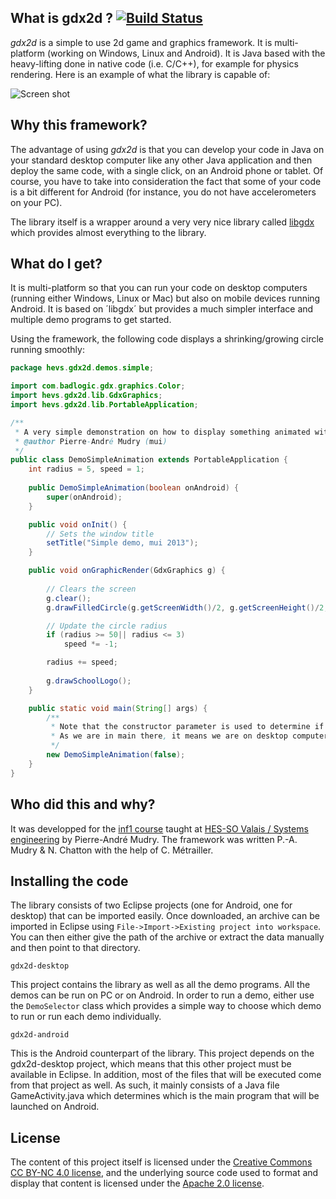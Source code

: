 ﻿## What is gdx2d ? [![Build Status](https://travis-ci.org/hevs-isi/gdx2d.svg?branch=master)](https://travis-ci.org/metc/gdx2d)
 
*gdx2d* is a simple to use 2d game and graphics framework. It is multi-platform (working on Windows, Linux and Android). It is Java based with the heavy-lifting done in native code (i.e. C/C++), for example for physics rendering. Here is an example of what the library is capable of:

![Screen shot](https://raw.github.com/wiki/pmudry/gdx2d/multi_screenshot.png)

## Why this framework?
The advantage of using *gdx2d* is that you can develop your code in Java on your standard desktop computer like any other Java application and then deploy the same code, with a single click, on an Android phone or tablet. Of course, you have to take into consideration the fact that some of your code is a bit different for Android (for instance, you do not have accelerometers on your PC). 

The library itself is a wrapper around a very very nice library called [libgdx](http://code.google.com/libgdx) which provides almost everything to the library.

## What do I get?
It is multi-platform so that you can run your code on desktop computers (running either Windows, Linux or Mac) but also on mobile devices running Android. It is based on ´libgdx´ but provides a much simpler interface and multiple demo programs to get started.

Using the framework, the following code displays a shrinking/growing circle running smoothly:

```java
package hevs.gdx2d.demos.simple;

import com.badlogic.gdx.graphics.Color;
import hevs.gdx2d.lib.GdxGraphics;
import hevs.gdx2d.lib.PortableApplication;

/**
 * A very simple demonstration on how to display something animated with the library
 * @author Pierre-André Mudry (mui)
 */
public class DemoSimpleAnimation extends PortableApplication {
	int radius = 5, speed = 1;
	
	public DemoSimpleAnimation(boolean onAndroid) {
		super(onAndroid);
	}

	public void onInit() {
		// Sets the window title
		setTitle("Simple demo, mui 2013");
	}

	public void onGraphicRender(GdxGraphics g) {		
		
		// Clears the screen
		g.clear();
		g.drawFilledCircle(g.getScreenWidth()/2, g.getScreenHeight()/2, radius, Color.BLUE);		

		// Update the circle radius
		if (radius >= 50|| radius <= 3)
			speed *= -1;

		radius += speed;
		
		g.drawSchoolLogo();
	}

	public static void main(String[] args) {
		/**
		 * Note that the constructor parameter is used to determine if running on Android or not.
		 * As we are in main there, it means we are on desktop computer.
		 */
		new DemoSimpleAnimation(false);
	}
}
```

## Who did this and why?
It was developped for the [inf1 course](http://inf1.begincoding.net) taught at [HES-SO Valais / Systems engineering](http://www.hevs.ch) by Pierre-André Mudry. The framework was written P.-A. Mudry & N. Chatton with the help of C. Métrailler.

## Installing the code
The library consists of two Eclipse projects (one for Android, one for desktop) that can be imported easily. Once downloaded, an archive can be imported in Eclipse using `File->Import->Existing project into workspace`. You can then either give the path of the archive or extract the data manually and then point to that directory.

`gdx2d-desktop`

This project contains the library as well as all the demo programs. All the demos can be run on PC or on Android. In order to run a demo, either use the `DemoSelector` class which provides a simple way to choose which demo to run or run each demo individually.

`gdx2d-android`

This is the Android counterpart of the library. This project depends on the gdx2d-desktop project, which means that this other project must be available in Eclipse. In addition, most of the files that will be executed come from that project as well. As such, it mainly consists of a Java file GameActivity.java which determines which is the main program that will be launched on Android.

## License
The content of this project itself is licensed under the [Creative Commons CC BY-NC 4.0 license](http://creativecommons.org/licenses/by-nc/4.0/), and the underlying source code used to format and display that content is licensed under the [Apache 2.0 license](http://www.apache.org/licenses/LICENSE-2.0).
